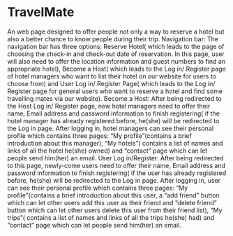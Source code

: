 # TravelMate
An web page designed to offer people not only a way to reserve a hotel but also a better chance to know people during their trip.
Navigation bar:
The navigation bar has three options: Reserve Hotel( which leads to the page of choosing the check-in and check-out date of reservation. In this page, user will also need to offer the location information and guest numbers to find an appropriate hotel), Become a Host( which leads to the Log in/ Register page of hotel managers who want to list their hotel on our website for users to choose from) and User Log in/ Register Page( which leads to the Log in/ Register page for general users who want to reserve a hotel and find some travelling mates via our website). 
Become a Host:
After being redirected to the Host Log in/ Register page, new hotel managers need to offer their name, Email address and password information to finish registering( if the hotel manager has already registered before, he(she) will be redirected to the Log in page. After logging in, hotel managers can see their personal profile which contains three pages: “My profile”(contains a brief introduction about this manager), “My hotels”( contains a list of names and links of all the hotel he(she) owned) and “contact” page which can let people send him(her) an email.
User Log in/Register:
After being redirected to this page, newly-come users need to offer their name, Email address and password information to finish registering( if the user has already registered before, he(she) will be redirected to the Log in page. After logging in, user can see their personal profile which contains three pages: “My profile”(contains a brief introduction about this user,  a “add friend” button which can let other users add this user as their friend and “delete friend” button which can let other users delete this user from their friend list), “My trips”( contains a list of names and links of all the trips he(she) had) and “contact” page which can let people send him(her) an email.

